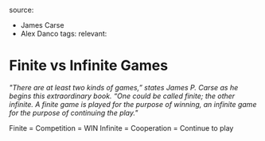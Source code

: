 source: 
- James Carse
- Alex Danco
tags:
relevant:

# Finite vs Infinite Games

_"There are at least two kinds of games,” states James P. Carse as he begins this extraordinary book. “One could be called finite; the other infinite. A finite game is played for the purpose of winning, an infinite game for the purpose of continuing the play."_

Finite = Competition = WIN
Infinite = Cooperation = Continue to play

